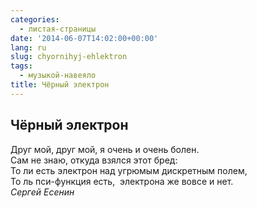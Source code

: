 ```yaml
---
categories:
  - листая-страницы
date: '2014-06-07T14:02:00+00:00'
lang: ru
slug: chyornihyj-ehlektron
tags:
  - музыкой-навеяло
title: Чёрный электрон
---
```


## Чёрный электрон

<!--more-->

Друг мой, друг мой, я очень и очень болен.  
Сам не знаю, откуда взялся этот бред:  
То ли есть электрон над угрюмым дискретным полем,  
То ль пси-функция есть,  электрона же вовсе и нет.  
_Сергей Есенин_  

